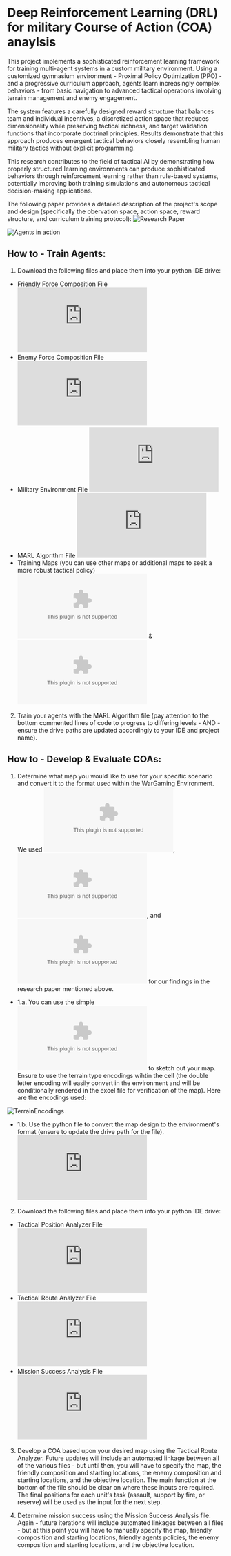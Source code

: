 # Deep Reinforcement Learning (DRL) for military Course of Action (COA) anaylsis

This project implements a sophisticated reinforcement learning framework for training multi-agent systems in a custom military environment. Using a customized gymnasium environment - Proximal Policy Optimization (PPO) - and a progressive curriculum approach, agents learn increasingly complex behaviors - from basic navigation to advanced tactical operations involving terrain management and enemy engagement.

The system features a carefully designed reward structure that balances team and individual incentives, a discretized action space that reduces dimensionality while preserving tactical richness, and target validation functions that incorporate doctrinal principles. Results demonstrate that this approach produces emergent tactical behaviors closely resembling human military tactics without explicit programming.

This research contributes to the field of tactical AI by demonstrating how properly structured learning environments can produce sophisticated behaviors through reinforcement learning rather than rule-based systems, potentially improving both training simulations and autonomous tactical decision-making applications.

The following paper provides a detailed description of the project's scope and design (specifically the obervation space, action space, reward structure, and curriculum training protocol): ![Research Paper](link)

![Agents in action](https://github.com/ModSim-Steve/EEL_6812_Project/blob/main/Demos/Scen1Episode.gif)

## How to - Train Agents:

1. Download the following files and place them into your python IDE drive:
- Friendly Force Composition File ![US Army Infantry PLT](https://github.com/ModSim-Steve/EEL_6812_Project/blob/main/US_Army_PLT_Composition_v2.py)
- Enemy Force Composition File ![Russian Armed Forces Assault Detachment](https://github.com/ModSim-Steve/EEL_6812_Project/blob/main/Russian_AF_ASLT_DET_Cap_SQD.py)
- Military Environment File ![War Gaming Environment](https://github.com/ModSim-Steve/EEL_6812_Project/blob/main/WarGamingEnvironment_v14.py)
- MARL Algorithm File ![Proximal Policy Optimization](https://github.com/ModSim-Steve/EEL_6812_Project/blob/main/PPO_Training_v4.py)
- Training Maps (you can use other maps or additional maps to seek a more robust tactical policy) ![Training Map LvL 1](https://github.com/ModSim-Steve/EEL_6812_Project/blob/main/training_map_lvl_1.xlsx) & ![Training Map LvL2](https://github.com/ModSim-Steve/EEL_6812_Project/blob/main/training_map_lvl_2.xlsx)

2. Train your agents with the MARL Algorithm file (pay attention to the bottom commented lines of code to progress to differing levels - AND - ensure the drive paths are updated accordingly to your IDE and project name).  
## How to - Develop & Evaluate COAs:

1. Determine what map you would like to use for your specific scenario and convert it to the format used within the WarGaming Environment.  We used ![Test Map 1](https://github.com/ModSim-Steve/EEL_6812_Project/blob/main/test_map_scenario1.xlsx), ![Test Map 2](https://github.com/ModSim-Steve/EEL_6812_Project/blob/main/test_map_scenario2.xlsx), and ![Test Map 3](https://github.com/ModSim-Steve/EEL_6812_Project/blob/main/test_map_scenario3.xlsx) for our findings in the research paper mentioned above. 

- 1.a. You can use the simple ![excel file](https://github.com/ModSim-Steve/EEL_6812_Project/blob/main/map_design.xlsx) to sketch out your map.  Ensure to use the terrain type encodings wihtin the cell (the double letter encoding will easily convert in the environment and will be conditionally rendered in the excel file for verification of the map).  Here are the encodings used:

![TerrainEncodings](https://github.com/ModSim-Steve/EEL_6812_Project/blob/main/Images/TerrainEncodings_excelrules.jpg)

- 1.b. Use the python file to convert the map design to the environment's format (ensure to update the drive path for the file).  ![Map Converter](https://github.com/ModSim-Steve/EEL_6812_Project/blob/main/Excel_to_CSV_Map_Converter.py)

2. Download the following files and place them into your python IDE drive:
- Tactical Position Analyzer File ![Tactical Position](https://github.com/ModSim-Steve/EEL_6812_Project/blob/main/tactical_position_analyzer.py)
- Tactical Route Analyzer File ![Tactical Route](https://github.com/ModSim-Steve/EEL_6812_Project/blob/main/TacticalRouteAnalyzer.py)
- Mission Success Analysis File ![Test File](https://github.com/ModSim-Steve/EEL_6812_Project/blob/main/PPO_Testing.py)

3. Develop a COA based upon your desired map using the Tactical Route Analyzer.  Future updates will include an automated linkage between all of the various files - but until then, you will have to specify the map, the friendly composition and starting locations, the enemy composition and starting locations, and the objective location.  The main function at the bottom of the file should be clear on where these inputs are required.  The final positions for each unit's task (assault, support by fire, or reserve) will be used as the input for the next step.

4. Determine mission success using the Mission Success Analysis file.  Again - future iterations will include automated linkages between all files - but at this point you will have to manually specify the map, friendly composition and starting locations, friendly agents policies, the enemy composition and starting locations, and the objective location.

